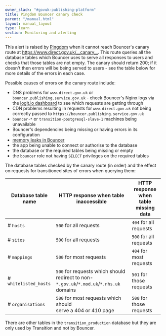 ```yaml
---
owner_slack: "#govuk-publishing-platform"
title: Pingdom Bouncer canary check
parent: "/manual.html"
layout: manual_layout
type: learn
section: Monitoring and alerting
---
```


This alert is raised by [Pingdom](/manual/pingdom.html) when it cannot
reach Bouncer's canary route at <https://www.direct.gov.uk/__canary__>.
This route queries all the database tables which Bouncer uses to serve all
responses to users and checks that those tables are not empty. The
canary should return 200; if it doesn't then errors will be being served
to users - see the table below for more details of the errors in each
case.

Possible causes of errors on the canary route include:

- DNS problems for `www.direct.gov.uk` or
  `bouncer.publishing.service.gov.uk` - check Bouncer's Nginx
  logs via the [logit.io dashboard](https://logit.io)
  to see which requests are getting through
- CDN problems resulting in requests for `www.direct.gov.uk` not being
  correctly passed to `https://bouncer.publishing.service.gov.uk`
- `bouncer-*` or `transition-postgresql-slave-1` machines being
  unavailable
- Bouncer's dependencies being missing or having errors in its
  configuration
- [memory leaks in Bouncer](https://graphite.blue.production.govuk.digital/render/?width=600&height=300&target=alias(dashed(constantLine(6442450944)),%22critical%22)&target=alias(dashed(constantLine(4294967296)),%22warning%22)&target=bouncer-*_redirector.processes-app-bouncer.ps_rss&from=-2days)
- the app being unable to connect or authorise to the database
- the database or the required tables being missing or empty
- the `bouncer` role not having `SELECT` privileges on the required tables

The database tables checked by the canary route (in order) and the
effect on requests for transitioned sites of errors when querying them:

| Database table name   | HTTP response when table inaccessible | HTTP response when table missing data |
|-----------------------| --------------------------------------|---------------------------------------|
| # `hosts`             | `500` for all requests  | `404` for all requests |
| # `sites`             | `500` for all requests  | `500` for all requests |
| # `mappings`          | `500` for most requests | `404` for most requests |
| # `whitelisted_hosts` | `500` for requests which should redirect to non-`*.gov.uk`/`*.mod.uk`/`*.nhs.uk` domains | `501` for those requests |
| # `organisations`     | `500` for most requests which should<br>serve a 404 or 410 page | `500` for those requests |

There are other tables in the `transition_production` database but they
are only used by Transition and not by Bouncer.
